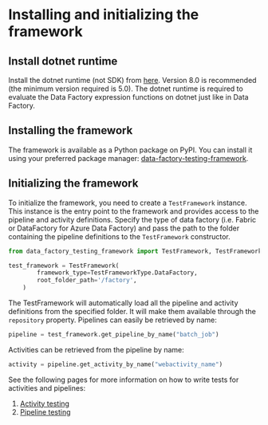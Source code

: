 # Installing and initializing the framework

## Install dotnet runtime

Install the dotnet runtime (not SDK) from [here](https://dotnet.microsoft.com/en-us/download/dotnet/8.0).
Version 8.0 is recommended (the minimum version required is 5.0).
The dotnet runtime is required to evaluate the Data Factory expression functions on dotnet just like in Data Factory.

## Installing the framework

The framework is available as a Python package on PyPI. You can install it using your preferred package manager: [data-factory-testing-framework](https://pypi.org/project/data-factory-testing-framework/).

## Initializing the framework

To initialize the framework, you need to create a `TestFramework` instance. This instance is the entry point to the framework and provides access to the pipeline and activity definitions. Specify the type of data factory (i.e. Fabric or DataFactory for Azure Data Factory) and pass the path to the folder containing the pipeline definitions to the `TestFramework` constructor.

```python
from data_factory_testing_framework import TestFramework, TestFrameworkType

test_framework = TestFramework(
        framework_type=TestFrameworkType.DataFactory,
        root_folder_path='/factory',
    )
```

The TestFramework will automatically load all the pipeline and activity definitions from the specified folder. It will make them available through the `repository` property. Pipelines can easily be retrieved by name:

```python
pipeline = test_framework.get_pipeline_by_name("batch_job")
```

Activities can be retrieved from the pipeline by name:

```python
activity = pipeline.get_activity_by_name("webactivity_name")
```

See the following pages for more information on how to write tests for activities and pipelines:

1. [Activity testing](activity_testing.md)
2. [Pipeline testing](pipeline_testing.md)
